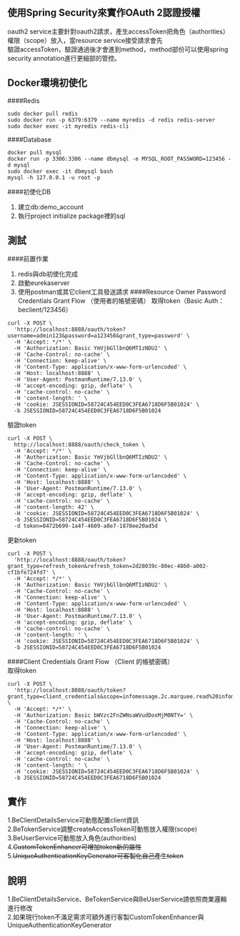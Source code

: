 使用Spring Security來實作OAuth 2認證授權
---
oauth2 service主要針對oauth2請求，產生accessToken把角色（authorities）權限（scope）放入，當resource service接受請求會先  
驗證accessToken，驗證通過後才會進到method，method部份可以使用spring security annotation進行更細部的管控。　　

Docker環境初使化
---
####Redis  
```
sudo docker pull redis  
sudo docker run -p 6379:6379 --name myredis -d redis redis-server  
sudo docker exec -it myredis redis-cli
```
####Database
```
docker pull mysql
docker run -p 3306:3306 --name dbmysql -e MYSQL_ROOT_PASSWORD=123456 -d mysql
sudo docker exec -it dbmysql bash
mysql -h 127.0.0.1 -u root -p
```
####初使化DB
1. 建立db:demo_account
2. 執行project initialize package裡的sql  

測試  
---
####前置作業
1. redis與db初使化完成
2. 啟動eurekaserver
3. 使用postman或其它client工具發送請求
####Resource Owner Password Credentials Grant Flow （使用者的帳號密碼）
取得token（Basic Auth：beclient/123456）
````
curl -X POST \
  'http://localhost:8888/oauth/token?username=admin123&password=a123456&grant_type=password' \
  -H 'Accept: */*' \
  -H 'Authorization: Basic YmVjbGllbnQ6MTIzNDU2' \
  -H 'Cache-Control: no-cache' \
  -H 'Connection: keep-alive' \
  -H 'Content-Type: application/x-www-form-urlencoded' \
  -H 'Host: localhost:8888' \
  -H 'User-Agent: PostmanRuntime/7.13.0' \
  -H 'accept-encoding: gzip, deflate' \
  -H 'cache-control: no-cache' \
  -H 'content-length: ' \
  -H 'cookie: JSESSIONID=58724C454EED0C3FEA6718D6F5B01024' \
  -b JSESSIONID=58724C454EED0C3FEA6718D6F5B01024
````
驗證token
````
curl -X POST \
  http://localhost:8888/oauth/check_token \
  -H 'Accept: */*' \
  -H 'Authorization: Basic YmVjbGllbnQ6MTIzNDU2' \
  -H 'Cache-Control: no-cache' \
  -H 'Connection: keep-alive' \
  -H 'Content-Type: application/x-www-form-urlencoded' \
  -H 'Host: localhost:8888' \
  -H 'User-Agent: PostmanRuntime/7.13.0' \
  -H 'accept-encoding: gzip, deflate' \
  -H 'cache-control: no-cache' \
  -H 'content-length: 42' \
  -H 'cookie: JSESSIONID=58724C454EED0C3FEA6718D6F5B01024' \
  -b JSESSIONID=58724C454EED0C3FEA6718D6F5B01024 \
  -d token=8472b699-1a4f-4609-a8e7-1878ee20ad5d
````
更新token
````
curl -X POST \
  'http://localhost:8888/oauth/token?grant_type=refresh_token&refresh_token=2d28039c-80ec-4860-a002-cf1bfe724fd7' \
  -H 'Accept: */*' \
  -H 'Authorization: Basic YmVjbGllbnQ6MTIzNDU2' \
  -H 'Cache-Control: no-cache' \
  -H 'Connection: keep-alive' \
  -H 'Content-Type: application/x-www-form-urlencoded' \
  -H 'Host: localhost:8888' \
  -H 'User-Agent: PostmanRuntime/7.13.0' \
  -H 'accept-encoding: gzip, deflate' \
  -H 'cache-control: no-cache' \
  -H 'content-length: ' \
  -H 'cookie: JSESSIONID=58724C454EED0C3FEA6718D6F5B01024' \
  -b JSESSIONID=58724C454EED0C3FEA6718D6F5B01024
````  
####Client Credentials Grant Flow （Client 的帳號密碼）  
取得token
````
curl -X POST \
  'http://localhost:8888/oauth/token?grant_type=client_credentials&scope=infomessage.2c.marquee.read%20infomessage.2c.marquee.create' \
  -H 'Accept: */*' \
  -H 'Authorization: Basic bWVzc2FnZWNsaWVudDoxMjM0NTY=' \
  -H 'Cache-Control: no-cache' \
  -H 'Connection: keep-alive' \
  -H 'Content-Type: application/x-www-form-urlencoded' \
  -H 'Host: localhost:8888' \
  -H 'User-Agent: PostmanRuntime/7.13.0' \
  -H 'accept-encoding: gzip, deflate' \
  -H 'cache-control: no-cache' \
  -H 'content-length: ' \
  -H 'cookie: JSESSIONID=58724C454EED0C3FEA6718D6F5B01024' \
  -b JSESSIONID=58724C454EED0C3FEA6718D6F5B01024
````
實作
---
  1.BeClientDetailsService可動態配置client資訊  
  2.BeTokenService調整createAccessToken可動態放入權限(scope)  
  3.BeUserService可動態放入角色(authorities)  
  4.~~CustomTokenEnhancer可增加token新的屬性~~  
  5.~~UniqueAuthenticationKeyGenerator可客製化自己產生token~~  
  
說明
---  
1.BeClientDetailsService、BeTokenService與BeUserService請依照商業邏輯進行修改    
2.如果現行token不滿足需求可額外進行客製CustomTokenEnhancer與UniqueAuthenticationKeyGenerator    
